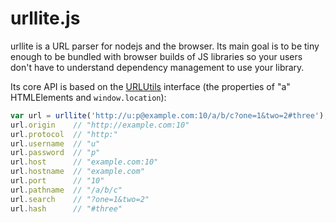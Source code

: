 urllite.js
==========

urllite is a URL parser for nodejs and the browser. Its main goal is to be tiny
enough to be bundled with browser builds of JS libraries so your users don't
have to understand dependency management to use your library.

Its core API is based on the [URLUtils] interface (the properties of "a"
HTMLElements and `window.location`):

```javascript
var url = urllite('http://u:p@example.com:10/a/b/c?one=1&two=2#three');
url.origin    // "http://example.com:10"
url.protocol  // "http:"
url.username  // "u"
url.password  // "p"
url.host      // "example.com:10"
url.hostname  // "example.com"
url.port      // "10"
url.pathname  // "/a/b/c"
url.search    // "?one=1&two=2"
url.hash      // "#three"
```


[URLUtils]: https://developer.mozilla.org/en-US/docs/Web/API/URLUtils
